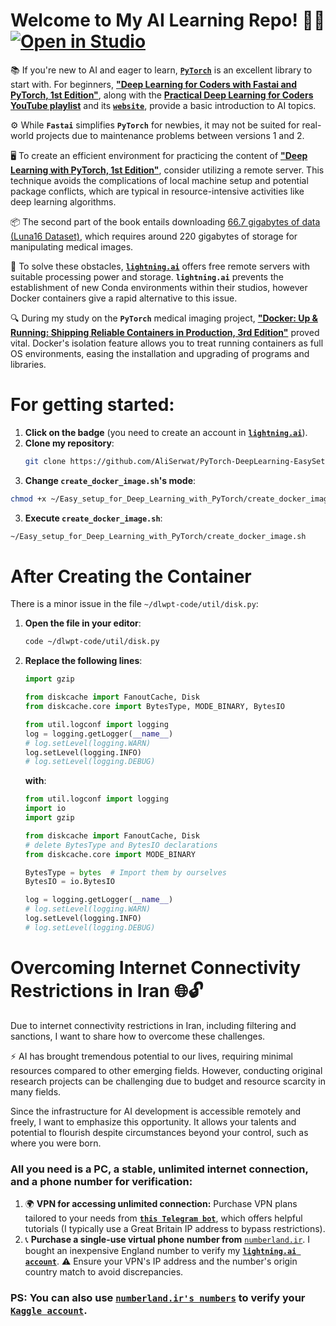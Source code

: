 # Welcome to My AI Learning Repo! 🌟🚀 [![Open in Studio](https://pl-bolts-doc-images.s3.us-east-2.amazonaws.com/app-2/studio-badge.svg)](https://lightning.ai/new?repo_url=https%3A%2F%2Fgithub.com%2FAliSerwat%2FEasy_setup_for_Deep_Learning_with_PyTorch)

📚 If you're new to AI and eager to learn, [**`PyTorch`**](https://pytorch.org/) is an excellent library to start with. For beginners, [**"Deep Learning for Coders with Fastai and PyTorch, 1st Edition"**](https://www.amazon.co.uk/Deep-Learning-Coders-fastai-PyTorch/dp/1492045527), along with the [**Practical Deep Learning for Coders YouTube playlist**](https://www.youtube.com/playlist?list=PLfYUBJiXbdtSvpQjSnJJ_PmDQB_VyT5iU) and its [**`website`**](https://course.fast.ai/), provide a basic introduction to AI topics.

⚙️ While **`Fastai`** simplifies **`PyTorch`** for newbies, it may not be suited for real-world projects due to maintenance problems between versions 1 and 2.

🖥️ To create an efficient environment for practicing the content of [**"Deep Learning with PyTorch, 1st Edition"**](https://www.amazon.co.uk/Deep-Learning-Pytorch-Eli-Stevens/dp/1617295264), consider utilizing a remote server. This technique avoids the complications of local machine setup and potential package conflicts, which are typical in resource-intensive activities like deep learning algorithms.

📦 The second part of the book entails downloading [66.7 gigabytes of data (Luna16 Dataset)](https://luna16.grand-challenge.org/Download/), which requires around 220 gigabytes of storage for manipulating medical images.

🔧 To solve these obstacles, [**`lightning.ai`**](https://lightning.ai/docs/overview/getting-started) offers free remote servers with suitable processing power and storage. **`lightning.ai`** prevents the establishment of new Conda environments within their studios, however Docker containers give a rapid alternative to this issue.

🔍 During my study on the **`PyTorch`** medical imaging project, [**"Docker: Up & Running: Shipping Reliable Containers in Production, 3rd Edition"**](https://www.amazon.co.uk/Docker-Shipping-Reliable-Containers-Production-dp-1098131827/dp/1098131827/ref=dp_ob_image_bk) proved vital. Docker's isolation feature allows you to treat running containers as full OS environments, easing the installation and upgrading of programs and libraries.


# For getting started:
1. **Click on the badge** (you need to create an account in [**`lightning.ai`**](https://lightning.ai/onboarding)).
2. **Clone my repository**:
   ```sh
   git clone https://github.com/AliSerwat/PyTorch-DeepLearning-EasySetup.git
   ```
3. **Change `create_docker_image.sh`'s mode**:
```sh
chmod +x ~/Easy_setup_for_Deep_Learning_with_PyTorch/create_docker_image.sh
```
3. **Execute `create_docker_image.sh`**:
```sh
~/Easy_setup_for_Deep_Learning_with_PyTorch/create_docker_image.sh
```

# After Creating the Container

There is a minor issue in the file `~/dlwpt-code/util/disk.py`:

1. **Open the file in your editor**: 
   ```sh
   code ~/dlwpt-code/util/disk.py
   ```
2. **Replace the following lines**:
   ```python
   import gzip

   from diskcache import FanoutCache, Disk
   from diskcache.core import BytesType, MODE_BINARY, BytesIO

   from util.logconf import logging
   log = logging.getLogger(__name__)
   # log.setLevel(logging.WARN)
   log.setLevel(logging.INFO)
   # log.setLevel(logging.DEBUG)
   ```

   **with**:
   ```python
   from util.logconf import logging
   import io
   import gzip

   from diskcache import FanoutCache, Disk
   # delete BytesType and BytesIO declarations
   from diskcache.core import MODE_BINARY

   BytesType = bytes  # Import them by ourselves
   BytesIO = io.BytesIO

   log = logging.getLogger(__name__)
   # log.setLevel(logging.WARN)
   log.setLevel(logging.INFO)
   # log.setLevel(logging.DEBUG)
   ```


# Overcoming Internet Connectivity Restrictions in Iran 🌐🔓

Due to internet connectivity restrictions in Iran, including filtering and sanctions, I want to share how to overcome these challenges.

⚡ AI has brought tremendous potential to our lives, requiring minimal resources compared to other emerging fields. However, conducting original research projects can be challenging due to budget and resource scarcity in many fields.

Since the infrastructure for AI development is accessible remotely and freely, I want to emphasize this opportunity. It allows your talents and potential to flourish despite circumstances beyond your control, such as where you were born.

### All you need is a PC, a stable, unlimited internet connection, and a phone number for verification:
1. 🌍 **VPN for accessing unlimited connection:** Purchase VPN plans tailored to your needs from [**`this Telegram bot`**](https://t.me/MMDLeecherNimBot), which offers helpful tutorials (I typically use a Great Britain IP address to bypass restrictions).
2. 📞 **Purchase a single-use virtual phone number from** [`numberland.ir`](https://numberland.ir/). I bought an inexpensive England number to verify my [**`lightning.ai account`**](https://lightning.ai/onboarding). ⚠️ Ensure your VPN's IP address and the number's origin country match to avoid discrepancies.

### PS: You can also use [**`numberland.ir's numbers`**](https://numberland.ir/) to verify your [**`Kaggle account`**](https://www.kaggle.com/).
